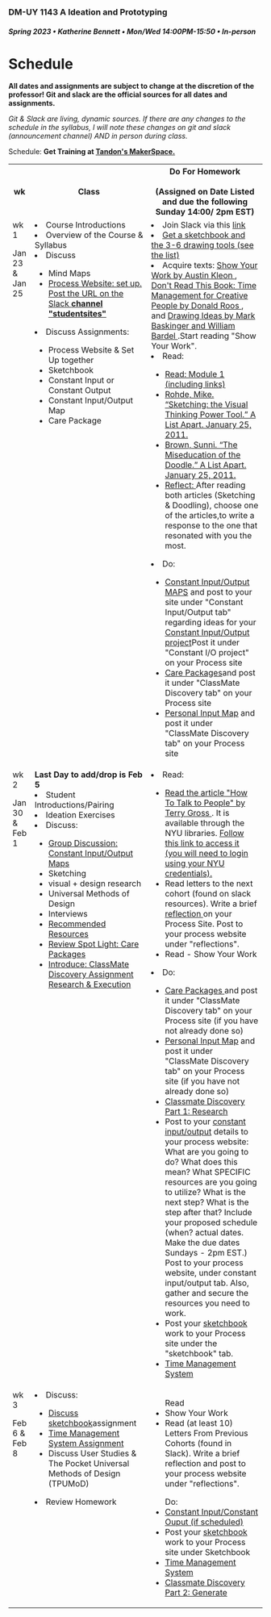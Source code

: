 ### DM-UY 1143 A Ideation and Prototyping
##### Spring 2023 • Katherine Bennett • Mon/Wed 14:00PM-15:50 • In-person

# Schedule
**All dates and assignments are subject to change at the discretion of the professor! Git and slack are the official sources for all dates and assignments.**

*Git & Slack are living, dynamic sources. If there are any changes to the schedule in the syllabus, I will note these changes on git and slack  (announcement channel) AND in person during class.*

Schedule: <strong>Get Training at <a href="http://makerspace.engineering.nyu.edu/training/">Tandon's MakerSpace.</a></strong> 

<table width="100%">
<tr>
    <th width="8%">wk</th>
    <th width="46%">Class</th>
    <th width="46%">Do For Homework <br> <br>(Assigned on Date Listed and due the following Sunday 14:00/ 2pm EST)</th>
</tr>
<tr>
    <td valign="top">wk 1<p>Jan 23 & Jan 25</p></td>
    <td valign="top">
    <li>Course Introductions</li>
    <li>Overview of the Course & Syllabus </li> 
    <li>Discuss</li>
      <ul>
      <li>Mind Maps</li>
      <li> <a href = "process_website.md"> Process Website: set up. Post the URL on the Slack <strong>channel "studentsites" </strong> </a> </li>
      </ul>   
      <li> Discuss Assignments:  </li>
        <ul> <li>Process Website & Set Up together</li>
      <li>Sketchbook</li>
       <li>Constant Input or Constant Output</li>
       <li> Constant Input/Output Map</li>
      <li> Care Package</li>
    </ul>
    </td>
    <td valign="top">
    <li>Join Slack via this <a href="https://join.slack.com/t/slack-mv38828/shared_invite/zt-1nw19mwg1-TnrQXHUiUGCVYOhavZOTgQ">link </a></li> 
    <li> <a href = "Sketchbook.md"> Get a sketchbook and the 3-6 drawing tools (see the list)</a></li>
    <li>Acquire texts:  <a href = "https://www.amazon.com/Show-Your-Work-Austin-Kleon/dp/076117897X"> Show Your Work by Austin Kleon </a>, <a href = "https://www.amazon.com/Dont-Read-This-Book-Management/dp/9063694237/ref=sr_1_1?s=books&ie=UTF8&qid=1548300839&sr=1-1&keywords=Don%27t+Read+This+Book%3A+Time+Management+for+Creative+People+by+Donald+Roos"> Don't Read This Book: Time Management for Creative People by Donald Roos </a>, and <a href = "https://www.amazon.com/Drawing-Ideas-Hand-Drawn-Approach-Better/dp/0385344627"> Drawing Ideas by Mark Baskinger and William Bardel </a>.Start reading "Show Your Work".</li>
 <li>Read:</li>
 <ul><li> <a href= "http://teaching.polishedsolid.com/ip/mod1/content/index.html#/?_k=havep2"> Read: Module 1 (including links) </a></li> <li><a href = "https://alistapart.com/article/sketching-the-visual-thinking-power-tool">Rohde, Mike. “Sketching: the Visual Thinking Power Tool.” A List Apart. January 25, 2011. </a></li>
<li><a href = "https://alistapart.com/article/the-miseducation-of-the-doodle">Brown, Sunni. “The Miseducation of the Doodle.” A List Apart. January 25, 2011. </a></li>
<li> <a href ="reflect.md">Reflect: </a> After reading both articles (Sketching & Doodling), choose one of the articles,to write a response to the one that resonated with you the most.</li>
</ul>
<li> Do: </li>
<ul>
    <li><a href="constant_i_o_map.md">Constant Input/Output MAPS</a> and post to your site under "Constant Input/Output tab" regarding ideas for your<a href="constant_input_output.md"> Constant Input/Output project</a>Post it under "Constant I/O project" on your Process site</li>
    <li><a href = "Care_Package.md">Care Packages</a>and post it under "ClassMate Discovery tab" on your Process site</li>
    <li><a href = "input_map.md">Personal Input Map</a> and post it under "ClassMate Discovery tab" on your Process site </li> </ul>
    </td>
</tr>
<tr>
    <td valign="top">wk 2<p>Jan 30 & Feb 1</p>
    </td>
    <td valign="top">
    <strong> Last Day to add/drop is Feb 5 </strong>
    <li>Student Introductions/Pairing</li>
    <li>Ideation Exercises</li>
    <li>Discuss: </li>
    <ul>
       <li><a href="constant_i_o.md">Group Discussion: Constant Input/Output Maps</a></li>
      <li> Sketching </li>
      <li> visual + design research</li>
      <li> Universal Methods of Design</li>
      <li> Interviews </li>
    <li> <a href = "recommended_resources.md"> Recommended Resources </a> </li>
    <li><a href = "Care_Package.md">Review Spot Light: Care Packages</li></a>
    <li><a href = "classmate_discovery.md"> Introduce: ClassMate Discovery Assignment Research & Execution</a> 
    </ul>
    </td> 
    <td valign="top">
    <li> Read: </li>
<ul><li><a href ="https://www.nytimes.com/2018/11/17/style/self-care/terry-gross-conversation-advice.html"> Read the article "How To Talk to People" by Terry Gross </a>. It is available through the NYU libraries. <a href = "https://infoweb-newsbank-com.proxy.library.nyu.edu/apps/news/document-view?p=WORLDNEWS&docref=news/16FCA334E82BB8D0" >Follow this link to access it (you will need to login using your NYU credentials). </a></li>
    <li> Read letters to the next cohort (found on slack resources). Write a brief <a href = "reflect.md">reflection </a>on your Process Site. Post to your process website under "reflections".</li>
     <li> Read - Show Your Work </li>
    </ul>
    <li> Do: </li>
    <ul>
        <li><a href = "Care_Package.md">Care Packages </a>and post it under "ClassMate Discovery tab" on your Process site (if you have not already done so)</li>
        <li><a href = "input_map.md">Personal Input Map</a> and post it under "ClassMate Discovery tab" on your Process site (if you have not already done so)</li> 
        <li><a href = "classmate_discovery.md">Classmate Discovery Part 1: Research</a></li>
        <li>Post to your <a href= "constant_input_output.md">constant input/output</a> details to your process website: What are you going to do? What does this mean? What SPECIFIC resources are you going to utilize? What is the next step? What is the step after that? Include your proposed schedule (when? actual dates. Make the due dates Sundays - 2pm EST.) Post to your process website, under constant input/output tab. Also, gather and secure the resources you need to work.</li>
        <li> Post your <a href = "SketchBook_wk2.md"> sketchbook </a>work to your Process site under the "sketchbook" tab.</li>
        <li><a href ="Time_Management_System.md">Time Management System</a></li>
    </ul>
    </td>
</tr>
<tr>
    <td valign="top">wk 3<p>Feb 6 & Feb 8</p></td>
    <td valign="top">
        <li>Discuss: </li>
    <ul>
        <li><a href = "SketchBook_wk3.md">Discuss sketchbook</a>assignment</li>
        <li><a href = "Time_Management_System.md"> Time Management System Assignment </a></li>
        <li> Discuss User Studies & The Pocket Universal Methods of Design (TPUMoD) </li>
    </ul>     
<li>Review Homework</li>
</td>  
    <td valign="top">
        <ul> Read <br>
            <li> Show Your Work </li>
            <li> Read (at least 10) Letters From Previous Cohorts (found in Slack). Write a brief reflection and post to your process website under "reflections".</li>
        </ul>
    <ul> Do: <br>
    <li><a href= "constant_input_output.md"> Constant Input/Constant Ouput (if scheduled)</li> </a> <li> Post your <a href = "SketchBook_wk3.md">sketchbook</a> work to your Process site under Sketchbook</li>
    <li><a href ="Time_Management_System.md">Time Management System</a></li>
<li><a href = "classmate_discovery.md">Classmate Discovery Part 2: Generate</a></li> </ul>
</td>
</tr>

</table>




